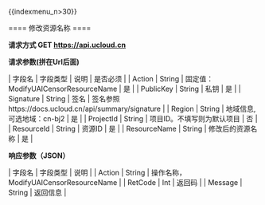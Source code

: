 {{indexmenu_n>30}}

==== 修改资源名称 ====

**请求方式 GET https://api.ucloud.cn**

**请求参数(拼在Url后面)**

| 字段名 | 字段类型 | 说明 | 是否必须 |
| Action | String | 固定值：ModifyUAICensorResourceName | 是 |
| PublicKey | String | 私钥 | 是 |
| Signature | String | 签名 | 签名参照https://docs.ucloud.cn/api/summary/signature |
| Region | String | 地域信息,可选地域：cn-bj2 | 是 |
| ProjectId | String | 项目ID。不填写则为默认项目 | 否 |
| ResourceId | String	| 资源ID | 是 |
| ResourceName | String | 修改后的资源名称 | 是 |

**响应参数（JSON）**

| 字段名 | 字段类型 | 说明 |
| Action | String | 操作名称， ModifyUAICensorResourceName |
| RetCode | Int | 返回码 |
| Message | String | 返回信息 |